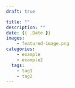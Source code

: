 ```yaml
---
draft: true

title: ""
description: ""
date: {{ .Date }}
images:
	- featured-image.png
categories:
	- example
	- example2
  tags:
	- tag1
	- tag2
---
```

